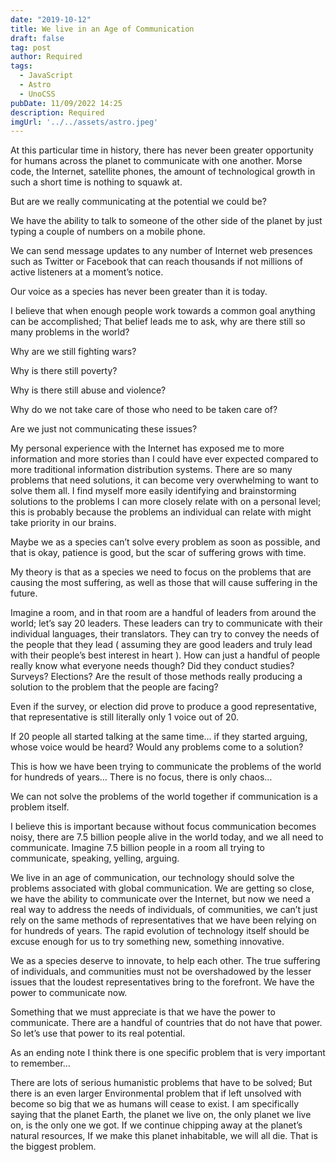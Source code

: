 ```yaml
---
date: "2019-10-12"
title: We live in an Age of Communication
draft: false
tag: post
author: Required
tags: 
  - JavaScript
  - Astro
  - UnoCSS
pubDate: 11/09/2022 14:25
description: Required
imgUrl: '../../assets/astro.jpeg'
---
```


At this particular time in history, there has never been greater opportunity for humans across the planet to communicate with one another. Morse code, the Internet, satellite phones, the amount of technological growth in such a short time is nothing to squawk at.

But are we really communicating at the potential we could be?

We have the ability to talk to someone of the other side of the planet by just typing a couple of numbers on a mobile phone.

We can send message updates to any number of Internet web presences such as Twitter or Facebook that can reach thousands if not millions of active listeners at a moment’s notice.

Our voice as a species has never been greater than it is today.

I believe that when enough people work towards a common goal anything can be accomplished; That belief leads me to ask, why are there still so many problems in the world?

Why are we still fighting wars?

Why is there still poverty?

Why is there still abuse and violence?

Why do we not take care of those who need to be taken care of?

Are we just not communicating these issues?

My personal experience with the Internet has exposed me to more information and more stories than I could have ever expected compared to more traditional information distribution systems. There are so many problems that need solutions, it can become very overwhelming to want to solve them all. I find myself more easily identifying and brainstorming solutions to the problems I can more closely relate with on a personal level; this is probably because the problems an individual can relate with might take priority in our brains.

Maybe we as a species can’t solve every problem as soon as possible, and that is okay, patience is good, but the scar of suffering grows with time.

My theory is that as a species we need to focus on the problems that are causing the most suffering, as well as those that will cause suffering in the future.

Imagine a room, and in that room are a handful of leaders from around the world; let’s say 20 leaders. These leaders can try to communicate with their individual languages, their translators. They can try to convey the needs of the people that they lead ( assuming they are good leaders and truly lead with their people’s best interest in heart ). How can just a handful of people really know what everyone needs though? Did they conduct studies? Surveys? Elections? Are the result of those methods really producing a solution to the problem that the people are facing?

Even if the survey, or election did prove to produce a good representative, that representative is still literally only 1 voice out of 20.

If 20 people all started talking at the same time… if they started arguing, whose voice would be heard? Would any problems come to a solution?

This is how we have been trying to communicate the problems of the world for hundreds of years… There is no focus, there is only chaos…

We can not solve the problems of the world together if communication is a problem itself.

I believe this is important because without focus communication becomes noisy, there are 7.5 billion people alive in the world today, and we all need to communicate. Imagine 7.5 billion people in a room all trying to communicate, speaking, yelling, arguing.

We live in an age of communication, our technology should solve the problems associated with global communication. We are getting so close, we have the ability to communicate over the Internet, but now we need a real way to address the needs of individuals, of communities, we can’t just rely on the same methods of representatives that we have been relying on for hundreds of years. The rapid evolution of technology itself should be excuse enough for us to try something new, something innovative.

We as a species deserve to innovate, to help each other. The true suffering of individuals, and communities must not be overshadowed by the lesser issues that the loudest representatives bring to the forefront. We have the power to communicate now.

Something that we must appreciate is that we have the power to communicate. There are a handful of countries that do not have that power. So let’s use that power to its real potential.

As an ending note I think there is one specific problem that is very important to remember…

There are lots of serious humanistic problems that have to be solved; But there is an even larger Environmental problem that if left unsolved with become so big that we as humans will cease to exist. I am specifically saying that the planet Earth, the planet we live on, the only planet we live on, is the only one we got. If we continue chipping away at the planet’s natural resources, If we make this planet inhabitable, we will all die. That is the biggest problem.